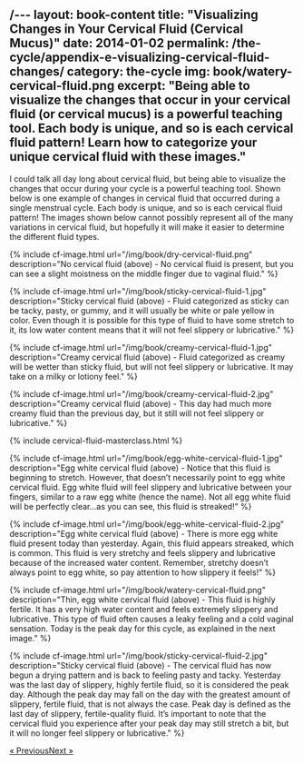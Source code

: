 /---
layout: book-content
title:  "Visualizing Changes in Your Cervical Fluid (Cervical Mucus)"
date:   2014-01-02
permalink: /the-cycle/appendix-e-visualizing-cervical-fluid-changes/
category: the-cycle
img: book/watery-cervical-fluid.png
excerpt: "Being able to visualize the changes that occur in your cervical fluid (or cervical mucus) is a powerful teaching tool. Each body is unique, and so is each cervical fluid pattern! Learn how to categorize your unique cervical fluid with these images."
---

I could talk all day long about cervical fluid, but being able to visualize the changes that occur during your cycle is a powerful teaching tool. Shown below is one example of changes in cervical fluid that occurred during a single menstrual cycle. Each body is unique, and so is each cervical fluid pattern! The images shown below cannot possibly represent all of the many variations in cervical fluid, but hopefully it will make it easier to determine the different fluid types.


{% include cf-image.html url="/img/book/dry-cervical-fluid.png" description="No cervical fluid (above) - No cervical fluid is present, but you can see a slight moistness on the middle finger due to vaginal fluid." %}


{% include cf-image.html url="/img/book/sticky-cervical-fluid-1.jpg" description="Sticky cervical fluid (above) - Fluid categorized as sticky can be tacky, pasty, or gummy, and it will usually be white or pale yellow in color. Even though it is possible for this type of fluid to have some stretch to it, its low water content means that it will not feel slippery or lubricative." %}


{% include cf-image.html url="/img/book/creamy-cervical-fluid-1.jpg" description="Creamy cervical fluid (above) - Fluid categorized as creamy will be wetter than sticky fluid, but will not feel slippery or lubricative. It may take on a milky or lotiony feel." %}


{% include cf-image.html url="/img/book/creamy-cervical-fluid-2.jpg" description="Creamy cervical fluid (above) - This day had much more creamy fluid than the previous day, but it still will not feel slippery or lubricative." %}

{% include cervical-fluid-masterclass.html %}

{% include cf-image.html url="/img/book/egg-white-cervical-fluid-1.jpg" description="Egg white cervical fluid (above) - Notice that this fluid is beginning to stretch. However, that doesn&rsquo;t necessarily point to egg white cervical fluid. Egg white fluid will feel slippery and lubricative between your fingers, similar to a raw egg white (hence the name). Not all egg white fluid will be perfectly clear...as you can see, this fluid is streaked!" %}


{% include cf-image.html url="/img/book/egg-white-cervical-fluid-2.jpg" description="Egg white cervical fluid (above) - There is more egg white fluid present today than yesterday. Again, this fluid appears streaked, which is common. This fluid is very stretchy and feels slippery and lubricative because of the increased water content. Remember, stretchy doesn&rsquo;t always point to egg white, so pay attention to how slippery it feels!" %}


{% include cf-image.html url="/img/book/watery-cervical-fluid.png" description="Thin, egg white cervical fluid (above) - This fluid is highly fertile. It has a very high water content and feels extremely slippery and lubricative. This type of fluid often causes a leaky feeling and a cold vaginal sensation. Today is the peak day for this cycle, as explained in the next image." %}


{% include cf-image.html url="/img/book/sticky-cervical-fluid-2.jpg" description="Sticky cervical fluid (above) - The cervical fluid has now begun a drying pattern and is back to feeling pasty and tacky. Yesterday was the last day of slippery, highly fertile fluid, so it is considered the peak day. Although the peak day may fall on the day with the greatest amount of slippery, fertile fluid, that is not always the case. Peak day is defined as the last day of slippery, fertile-quality fluid. It&rsquo;s important to note that the cervical fluid you experience after your peak day may still stretch a bit, but it will no longer feel slippery or lubricative." %}


<div class="arrows">
	<p><a class="text-link previous" href="/the-cycle/appendix-d-fertility-awareness-and-menstrual-health-resources/" title="Previous Excerpt">&laquo; Previous</a><a class="text-link next" href="/the-cycle/notes/" title="Next Excerpt">Next &raquo;</a></p>
</div>